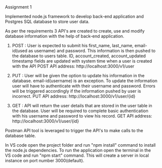 Assignment 1

Implemented node.js framework to develop back-end application and Postgres SQL database to store user data.

As per the requirements 3 API's are created to create, use and modify database information with the help of back-end application.

1. POST : User is expected to submit his first_name, last_name, email-id(used as username) and password. This information is then pushed to the database to users table. ID, account_created, account_updated timestamp fields are updated with system time when a user is created with the API
POST API address: http://localhost:3000/v1/user

2. PUT : User will be given the option to update his information in the database. email-id(username) is an exception. To update the information user will have to authenticate with their username and password. Errors will be triggered accordingly if the information pushed by user is incorrect.
PUT API address: http://localhost:3000/v1/user/{id}

3. GET : API will return the user details that are stored in the user table in the database. User will be required to complete basic authentication with his username and password to view his record.
GET API address: http://localhost:3000/v1/user/{id}

Postman API tool is leveraged to trigger the API's to make calls to the database table.

In VS code open the project folder and run "npm install" command to install the node.js dependencies. To run the application open the terminal in the VS code and run "npm start" command. This will create a server in local instance on port number 3000(default). 